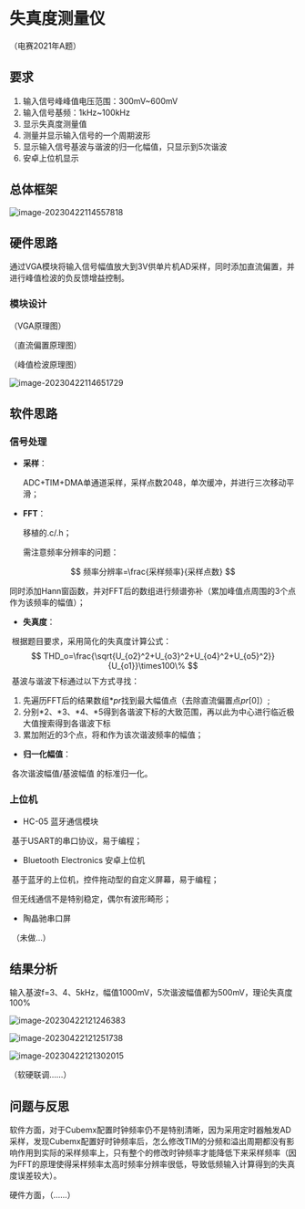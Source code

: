 # 失真度测量仪

（电赛2021年A题）

## 要求

1. 输入信号峰峰值电压范围：300mV~600mV
2. 输入信号基频：1kHz~100kHz
3. 显示失真度测量值
4. 测量并显示输入信号的一个周期波形
5. 显示输入信号基波与谐波的归一化幅值，只显示到5次谐波
6. 安卓上位机显示

## 总体框架

![image-20230422114557818](https://raw.githubusercontent.com/aaalvinnn/THD-Measurement/main/images/image-20230422114557818.png)

## 硬件思路

通过VGA模块将输入信号幅值放大到3V供单片机AD采样，同时添加直流偏置，并进行峰值检波的负反馈增益控制。

### 模块设计

（VGA原理图）



（直流偏置原理图）



（峰值检波原理图）



![image-20230422114651729](https://raw.githubusercontent.com/aaalvinnn/THD-Measurement/main/images/image-20230422114651729.png)

## 软件思路

### 信号处理

- **采样**：

  ADC+TIM+DMA单通道采样，采样点数2048，单次缓冲，并进行三次移动平滑；

- **FFT**：

  移植的.c/.h；

  需注意频率分辨率的问题：

$$
频率分辨率=\frac{采样频率}{采样点数}
$$

​	同时添加Hann窗函数，并对FFT后的数组进行频谱弥补（累加峰值点周围的3个点作为该频率的幅值）；

- **失真度**：

​	根据题目要求，采用简化的失真度计算公式：
$$
THD_o=\frac{\sqrt{U_{o2}^2+U_{o3}^2+U_{o4}^2+U_{o5}^2}}{U_{o1}}\times100\%
$$
​	基波与谐波下标通过以下方式寻找：

1. 先遍历FFT后的结果数组$*pr$找到最大幅值点（去除直流偏置点$pr[0]$）;
2. 分别\*2、\*3、\*4、\*5得到各谐波下标的大致范围，再以此为中心进行临近极大值搜索得到各谐波下标
3. 累加附近的3个点，将和作为该次谐波频率的幅值；

- **归一化幅值**：

​	各次谐波幅值/基波幅值 的标准归一化。

### 上位机

- HC-05 蓝牙通信模块

​	基于USART的串口协议，易于编程；

- Bluetooth Electronics 安卓上位机

​	基于蓝牙的上位机，控件拖动型的自定义屏幕，易于编程；

​	但无线通信不是特别稳定，偶尔有波形畸形；

- 陶晶驰串口屏

​	（未做...）

## 结果分析

输入基波f=3、4、5kHz，幅值1000mV，5次谐波幅值都为500mV，理论失真度100%

![image-20230422121246383](https://raw.githubusercontent.com/aaalvinnn/THD-Measurement/main/images/image-20230422121246383.png)

![image-20230422121251738](https://raw.githubusercontent.com/aaalvinnn/THD-Measurement/main/images/image-20230422121251738.png)

![image-20230422121302015](https://raw.githubusercontent.com/aaalvinnn/THD-Measurement/main/images/image-20230422121302015.png)

（软硬联调……）



## 问题与反思

软件方面，对于Cubemx配置时钟频率仍不是特别清晰，因为采用定时器触发AD采样，发现Cubemx配置好时钟频率后，怎么修改TIM的分频和溢出周期都没有影响作用到实际的采样频率上，只有整个的修改时钟频率才能降低下来采样频率（因为FFT的原理使得采样频率太高时频率分辨率很低，导致低频输入计算得到的失真度误差较大）。

硬件方面，（……）